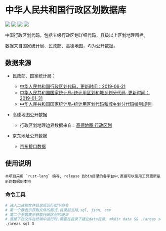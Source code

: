 中华人民共和国行政区划数据库
===

[![](https://img.shields.io/github/issues/shaipe/china-areas.svg)](https://github.com/shaipe/china-areas/issues) [![](https://img.shields.io/github/forks/shaipe/areas.svg)](https://github.com/shaipe/china-areas/network) [![](https://img.shields.io/github/stars/shaipe/china-areas.svg)](https://github.com/shaipe/china-areas/stargazers) [![](https://img.shields.io/github/release/shaipe/china-areas.svg)](https://github.com/shaipe/china-areas/releases)

中国行政区划代码，包括五级行政区划详细代码，县级以上区划地理围栏。

数据来自国家统计局、民政部、高德地图，均为公开数据。

## 数据来源

*   民政部、国家统计局：
    * [中华人民共和国行政区划代码，更新时间：2019-06-21](http://www.mca.gov.cn/article/sj/xzqh/2019) 
    * [中华人民共和国国家统计局-统计用区划和城乡划分代码, 更新时间：2019-01-31](http://www.stats.gov.cn/tjsj/tjbz/tjyqhdmhcxhfdm/)
    * [中华人民共和国国家统计局-统计用区划代码和城乡划分代码编制规则](http://www.stats.gov.cn/tjsj/tjbz/200911/t20091125_8667.html)

* 高德地图公开数据
    * 行政区划地理边界数据来自：[高德地图 行政区划](http://lbs.amap.com/api/webservice/guide/api/district)

* 京东地址公开数据
    * [京东接口数据](https://d.jd.com/area/get?fid=0)

## 使用说明

    本项目采用 `rust-lang` 编写, release 到bin目录的各平台中,直接可以使用工具更新最新的数据到本地

### 命令工具

```bash
# 进入二进制文件目录后运行如下命令
# 第一个数表示获取文件的格式,目录前支持,sql, json, csv
# 第二个参数表示获取行政区划的级次
# 直接下在文件在终端中运行时,需要在目录下建立data目录, mkdir data && ./areas sql 3
./areas sql 3
```